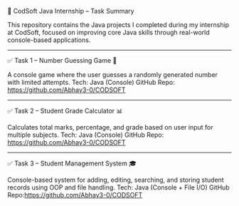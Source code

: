 
📁 CodSoft Java Internship – Task Summary

This repository contains the Java projects I completed during my internship at CodSoft, focused on improving core Java skills through real-world console-based applications.


---

✅ Task 1 – Number Guessing Game 🔢

A console game where the user guesses a randomly generated number with limited attempts.
Tech: Java (Console)
GitHub Repo: https://github.com/Abhay3-0/CODSOFT


---

✅ Task 2 – Student Grade Calculator 📊

Calculates total marks, percentage, and grade based on user input for multiple subjects.
Tech: Java (Console)
GitHub Repo: https://github.com/Abhay3-0/CODSOFT


---

✅ Task 3 – Student Management System 🎓

Console-based system for adding, editing, searching, and storing student records using OOP and file handling.
Tech: Java (Console + File I/O)
GitHub Repo:https://github.com/Abhay3-0/CODSOFT
